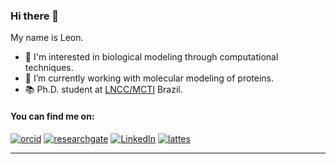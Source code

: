 ### Hi there 👋

<!--
**sulfierry/sulfierry** is a ✨ _special_ ✨ repository because its `README.md` (this file) appears on your GitHub profile.

Here are some ideas to get you started:

- 🔭 I’m currently working on ...
- 🌱 I’m currently learning ...
- 👯 I’m looking to collaborate on ...
- 🤔 I’m looking for help with ...
- 💬 Ask me about ...
- 📫 How to reach me: ...
- 😄 Pronouns: ...
- ⚡ Fun fact: ...
-->


My name is Leon. 

- 🧪 I'm interested in biological modeling through computational techniques.
- 🔭 I’m currently working with molecular modeling of proteins.
- 📚 Ph.D. student at [LNCC/MCTI](https://www.gov.br/lncc/) Brazil.

#### You can find me on:

[![orcid](https://img.shields.io/badge/ORCID--_?style=social&logo=orcid)](https://orcid.org/0000-0003-0423-8043) [![researchgate](https://img.shields.io/badge/Research_Gate-00CCBB.svg?&style=flat&logo=ResearchGate&logoColor=white)](https://www.researchgate.net/profile/Leon-Sulfierry) [![LinkedIn](https://img.shields.io/badge/LinkedIn-0077B5?style=flat&logo=linkedin&logoColor=white)](https://www.linkedin.com/in/leon-sulfierry-3ab903152) [![lattes](https://img.shields.io/badge/Lattes-CNPq-blue?style=flat)](http://lattes.cnpq.br/7182596112371616)

---
